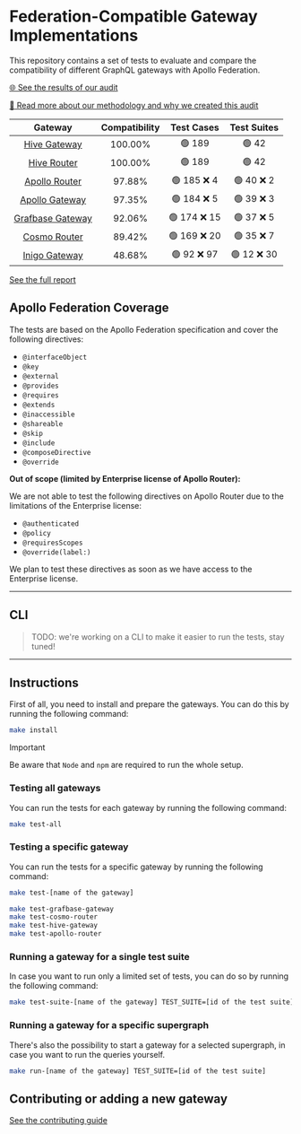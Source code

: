 # Federation-Compatible Gateway Implementations

This repository contains a set of tests to evaluate and compare the compatibility of different GraphQL gateways with Apollo Federation.

[🌐 See the results of our audit](https://the-guild.dev/graphql/hive/federation-gateway-audit)

[📖 Read more about our methodology and why we created this audit](https://the-guild.dev/graphql/hive/federation-gateway-audit#manifesto)

<!-- gateways:start -->

|                             Gateway                             | Compatibility |  Test Cases  | Test Suites |
| :-------------------------------------------------------------: | :-----------: | :----------: | :---------: |
| [Hive Gateway](https://the-guild.dev/graphql/hive/docs/gateway) |    100.00%    |    🟢 189    |    🟢 42    |
|      [Hive Router](https://github.com/graphql-hive/router)      |    100.00%    |    🟢 189    |    🟢 42    |
|         [Apollo Router](https://www.apollographql.com/)         |    97.88%     | 🟢 185 ❌ 4  | 🟢 40 ❌ 2  |
|        [Apollo Gateway](https://www.apollographql.com/)         |    97.35%     | 🟢 184 ❌ 5  | 🟢 39 ❌ 3  |
|            [Grafbase Gateway](https://grafbase.com)             |    92.06%     | 🟢 174 ❌ 15 | 🟢 37 ❌ 5  |
|             [Cosmo Router](https://wundergraph.com)             |    89.42%     | 🟢 169 ❌ 20 | 🟢 35 ❌ 7  |
|                [Inigo Gateway](https://inigo.io)                |    48.68%     | 🟢 92 ❌ 97  | 🟢 12 ❌ 30 |

<!-- gateways:end -->

[See the full report](./REPORT.md)

## Apollo Federation Coverage

The tests are based on the Apollo Federation specification and cover the following directives:

- `@interfaceObject`
- `@key`
- `@external`
- `@provides`
- `@requires`
- `@extends`
- `@inaccessible`
- `@shareable`
- `@skip`
- `@include`
- `@composeDirective`
- `@override`

**Out of scope (limited by Enterprise license of Apollo Router):**

We are not able to test the following directives on Apollo Router due to the limitations of the Enterprise license:

- `@authenticated`
- `@policy`
- `@requiresScopes`
- `@override(label:)`

We plan to test these directives as soon as we have access to the Enterprise license.

---

## CLI

> TODO: we're working on a CLI to make it easier to run the tests, stay tuned!

---

## Instructions

First of all, you need to install and prepare the gateways. You can do this by running the following command:

```bash
make install
```

> [!IMPORTANT]
> Be aware that `Node` and `npm` are required to run the whole setup.

### Testing all gateways

You can run the tests for each gateway by running the following command:

```bash
make test-all
```

### Testing a specific gateway

You can run the tests for a specific gateway by running the following command:

```bash
make test-[name of the gateway]

make test-grafbase-gateway
make test-cosmo-router
make test-hive-gateway
make test-apollo-router
```

### Running a gateway for a single test suite

In case you want to run only a limited set of tests, you can do so by running the following command:

```bash
make test-suite-[name of the gateway] TEST_SUITE=[id of the test suite]
```

### Running a gateway for a specific supergraph

There's also the possibility to start a gateway for a selected supergraph, in case you want to run the queries yourself.

```bash
make run-[name of the gateway] TEST_SUITE=[id of the test suite]
```

## Contributing or adding a new gateway

[See the contributing guide](./.github/CONTRIBUTING.md)
